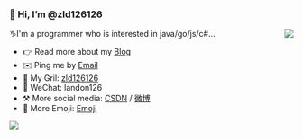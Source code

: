 ### 👋 Hi, I’m @zld126126

<img align="right" src="https://github-readme-stats.vercel.app/api?username=zld126126&show_icons=true&icon_color=0366d6&text_color=24292e&bg_color=ffffff&hide_title=true" />

♑I'm a programmer who is interested in java/go/js/c#...

- 👉 Read more about my [Blog](https://zld126126.github.io/)
- ✉️ Ping me by [Email](mailto:zld126126@126.com)
- 👦 My Gril: [zld126126](https://github.com/zld126126)
- 💬 WeChat: landon126
- ⚒ More social media: [CSDN](https://blog.csdn.net/aaaadong) / [微博](https://weibo.com/u/678558973)
- 🤝 More Emoji: [Emoji](https://copy.emojiall.com/zh-hans/)

<p>
    <a href="https://zld126126.github.io/">
      <img src="https://github-profile-trophy.vercel.app/?username=zld126126&theme=flat&title=Stars,Followers,Commit,MultiLanguage&margin-w=5&row=1&column=4" />
    </a>
</p>

<!---
zld126126/zld126126 is a ✨ special ✨ repository because its `README.md` (this file) appears on your GitHub profile.
You can click the Preview link to take a look at your changes.
--->

